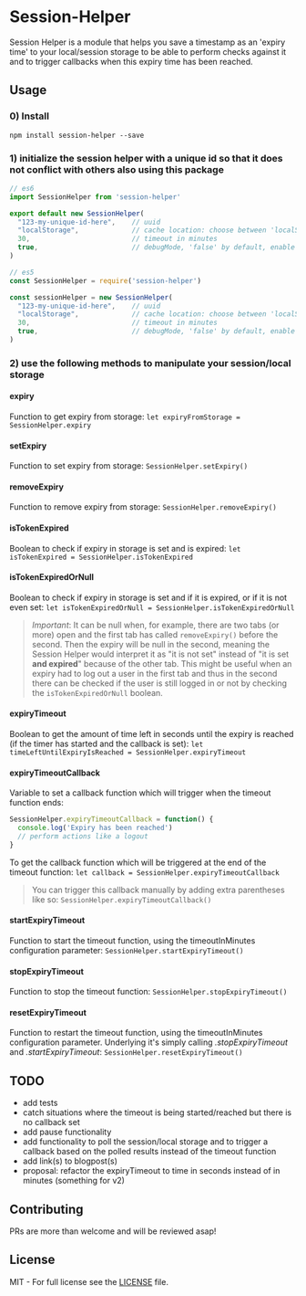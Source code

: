 # Session-Helper

Session Helper is a module that helps you save a timestamp as an 'expiry time' to your local/session storage to be able to perform checks against it and to trigger callbacks when this expiry time has been reached.

## Usage

### 0) Install

`npm install session-helper --save`

### 1) initialize the session helper with a unique id so that it does not conflict with others also using this package

``` javascript
// es6
import SessionHelper from 'session-helper'

export default new SessionHelper(
  "123-my-unique-id-here",    // uuid
  "localStorage",             // cache location: choose between 'localStorage' or 'sessionStorage'
  30,                         // timeout in minutes
  true,                       // debugMode, 'false' by default, enable it to push log messages to console
)
```

``` javascript
// es5
const SessionHelper = require('session-helper')

const sessionHelper = new SessionHelper(
  "123-my-unique-id-here",    // uuid
  "localStorage",             // cache location: choose between 'localStorage' or 'sessionStorage'
  30,                         // timeout in minutes
  true,                       // debugMode, 'false' by default, enable it to push log messages to console
)
```


### 2) use the following methods to manipulate your session/local storage

#### expiry

Function to get expiry from storage:
  `let expiryFromStorage = SessionHelper.expiry`

#### setExpiry

Function to set expiry from storage:
  `SessionHelper.setExpiry()`

#### removeExpiry

Function to remove expiry from storage:
  `SessionHelper.removeExpiry()`

#### isTokenExpired

Boolean to check if expiry in storage is set and is expired:
  `let isTokenExpired = SessionHelper.isTokenExpired`

#### isTokenExpiredOrNull

Boolean to check if expiry in storage is set and if it is expired, or if it is not even set:
  `let isTokenExpiredOrNull = SessionHelper.isTokenExpiredOrNull`
> _Important_: It can be null when, for example, there are two tabs (or more) open and the first tab has called `removeExpiry()` before the second. Then the expiry will be null in the second, meaning the Session Helper would interpret it as "it is not set" instead of "it is set **and expired**" because of the other tab. This might be useful when an expiry had to log out a user in the first tab and thus in the second there can be checked if the user is still logged in or not by checking the `isTokenExpiredOrNull` boolean.

#### expiryTimeout

Boolean to get the amount of time left in seconds until the expiry is reached (if the timer has started and the callback is set):
  `let timeLeftUntilExpiryIsReached = SessionHelper.expiryTimeout`

#### expiryTimeoutCallback

Variable to set a callback function which will trigger when the timeout function ends:

  ``` javascript
  SessionHelper.expiryTimeoutCallback = function() {
    console.log('Expiry has been reached')
    // perform actions like a logout
  }
  ```

To get the callback function which will be triggered at the end of the timeout function:
  `let callback = SessionHelper.expiryTimeoutCallback`
  > You can trigger this callback manually by adding extra parentheses like so: `SessionHelper.expiryTimeoutCallback()`

#### startExpiryTimeout

Function to start the timeout function, using the timeoutInMinutes configuration parameter:
  `SessionHelper.startExpiryTimeout()`

#### stopExpiryTimeout

Function to stop the timeout function:
  `SessionHelper.stopExpiryTimeout()`

#### resetExpiryTimeout

Function to restart the timeout function, using the timeoutInMinutes configuration parameter. Underlying it's simply calling _.stopExpiryTimeout_ and _.startExpiryTimeout_:
  `SessionHelper.resetExpiryTimeout()`

## TODO

* add tests
* catch situations where the timeout is being started/reached but there is no callback set
* add pause functionality
* add functionality to poll the session/local storage and to trigger a callback based on the polled results instead of the timeout function
* add link(s) to blogpost(s)
* proposal: refactor the expiryTimeout to time in seconds instead of in minutes (something for v2)

## Contributing

PRs are more than welcome and will be reviewed asap!

## License

MIT - For full license see the [LICENSE](./LICENSE) file.
